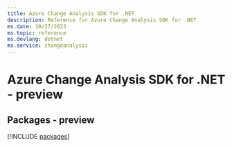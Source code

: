 ```yaml
---
title: Azure Change Analysis SDK for .NET
description: Reference for Azure Change Analysis SDK for .NET
ms.date: 10/27/2023
ms.topic: reference
ms.devlang: dotnet
ms.service: changeanalysis
---
```

# Azure Change Analysis SDK for .NET - preview
## Packages - preview
[!INCLUDE [packages](change-analysis-index.md)]